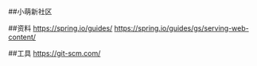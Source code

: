 ##小萌新社区

##资料
https://spring.io/guides/
https://spring.io/guides/gs/serving-web-content/

##工具
https://git-scm.com/
